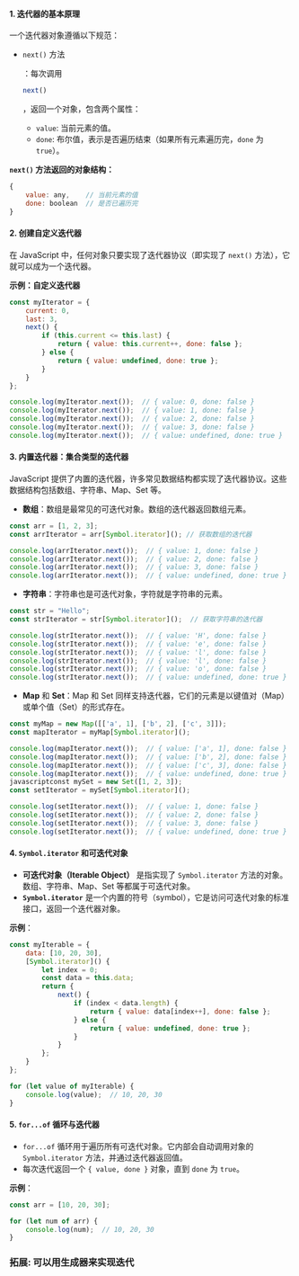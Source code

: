 #### **1. 迭代器的基本原理**

一个迭代器对象遵循以下规范：

- `next()` 方法

  ：每次调用

   

  ```JavaScript
  next()
  ```

  ，返回一个对象，包含两个属性：

  - `value`: 当前元素的值。
  - `done`: 布尔值，表示是否遍历结束（如果所有元素遍历完，`done` 为 `true`）。

**`next()` 方法返回的对象结构：**

```javascript
{
    value: any,    // 当前元素的值
    done: boolean  // 是否已遍历完
}
```

#### **2. 创建自定义迭代器**

在 JavaScript 中，任何对象只要实现了迭代器协议（即实现了 `next()` 方法），它就可以成为一个迭代器。

**示例：自定义迭代器**

```javascript
const myIterator = {
    current: 0,
    last: 3,
    next() {
        if (this.current <= this.last) {
            return { value: this.current++, done: false };
        } else {
            return { value: undefined, done: true };
        }
    }
};

console.log(myIterator.next());  // { value: 0, done: false }
console.log(myIterator.next());  // { value: 1, done: false }
console.log(myIterator.next());  // { value: 2, done: false }
console.log(myIterator.next());  // { value: 3, done: false }
console.log(myIterator.next());  // { value: undefined, done: true }
```

#### **3. 内置迭代器：集合类型的迭代器**

JavaScript 提供了内置的迭代器，许多常见数据结构都实现了迭代器协议。这些数据结构包括数组、字符串、Map、Set 等。

- **数组**：数组是最常见的可迭代对象。数组的迭代器返回数组元素。

```javascript
const arr = [1, 2, 3];
const arrIterator = arr[Symbol.iterator](); // 获取数组的迭代器

console.log(arrIterator.next());  // { value: 1, done: false }
console.log(arrIterator.next());  // { value: 2, done: false }
console.log(arrIterator.next());  // { value: 3, done: false }
console.log(arrIterator.next());  // { value: undefined, done: true }
```

- **字符串**：字符串也是可迭代对象，字符就是字符串的元素。

```javascript
const str = "Hello";
const strIterator = str[Symbol.iterator]();  // 获取字符串的迭代器

console.log(strIterator.next());  // { value: 'H', done: false }
console.log(strIterator.next());  // { value: 'e', done: false }
console.log(strIterator.next());  // { value: 'l', done: false }
console.log(strIterator.next());  // { value: 'l', done: false }
console.log(strIterator.next());  // { value: 'o', done: false }
console.log(strIterator.next());  // { value: undefined, done: true }
```

- **Map** 和 **Set**：Map 和 Set 同样支持迭代器，它们的元素是以键值对（Map）或单个值（Set）的形式存在。

```javascript
const myMap = new Map([['a', 1], ['b', 2], ['c', 3]]);
const mapIterator = myMap[Symbol.iterator]();

console.log(mapIterator.next());  // { value: ['a', 1], done: false }
console.log(mapIterator.next());  // { value: ['b', 2], done: false }
console.log(mapIterator.next());  // { value: ['c', 3], done: false }
console.log(mapIterator.next());  // { value: undefined, done: true }
javascriptconst mySet = new Set([1, 2, 3]);
const setIterator = mySet[Symbol.iterator]();

console.log(setIterator.next());  // { value: 1, done: false }
console.log(setIterator.next());  // { value: 2, done: false }
console.log(setIterator.next());  // { value: 3, done: false }
console.log(setIterator.next());  // { value: undefined, done: true }
```

#### **4. `Symbol.iterator` 和可迭代对象**

- **可迭代对象（Iterable Object）** 是指实现了 `Symbol.iterator` 方法的对象。数组、字符串、Map、Set 等都属于可迭代对象。
- **`Symbol.iterator`** 是一个内置的符号（symbol），它是访问可迭代对象的标准接口，返回一个迭代器对象。

**示例**：

```javascript
const myIterable = {
    data: [10, 20, 30],
    [Symbol.iterator]() {
        let index = 0;
        const data = this.data;
        return {
            next() {
                if (index < data.length) {
                    return { value: data[index++], done: false };
                } else {
                    return { value: undefined, done: true };
                }
            }
        };
    }
};

for (let value of myIterable) {
    console.log(value);  // 10, 20, 30
}
```

#### **5. `for...of` 循环与迭代器**

- `for...of` 循环用于遍历所有可迭代对象。它内部会自动调用对象的 `Symbol.iterator` 方法，并通过迭代器返回值。
- 每次迭代返回一个 `{ value, done }` 对象，直到 `done` 为 `true`。

**示例**：

```javascript
const arr = [10, 20, 30];

for (let num of arr) {
    console.log(num);  // 10, 20, 30
}
```

### 拓展: 可以用生成器来实现迭代
